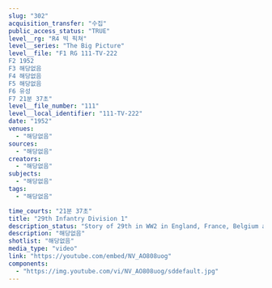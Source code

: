 ```yaml
---
slug: "302"
acquisition_transfer: "수집"
public_access_status: "TRUE"
level__rg: "R4 빅 픽쳐"
level__series: "The Big Picture"
level__file: "F1 RG 111-TV-222
F2 1952
F3 해당없음
F4 해당없음
F5 해당없음
F6 유성
F7 21분 37초"
level__file_number: "111"
level__local_identifier: "111-TV-222"
date: "1952"
venues: 
  - "해당없음"
sources: 
  - "해당없음"
creators: 
  - "해당없음"
subjects: 
  - "해당없음"
tags: 
  - "해당없음"

time_courts: "21분 37초"
title: "29th Infantry Division 1"
description_status: "Story of 29th in WW2 in England, France, Belgium and Germany, plus a tribute to wears of the CIB by Colonel Quinn."
description: "해당없음"
shotlist: "해당없음"
media_type: "video"
link: "https://youtube.com/embed/NV_AO808uog"
components: 
  - "https://img.youtube.com/vi/NV_AO808uog/sddefault.jpg"
---
```


